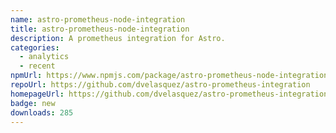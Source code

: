```yaml
---
name: astro-prometheus-node-integration
title: astro-prometheus-node-integration
description: A prometheus integration for Astro.
categories:
  - analytics
  - recent
npmUrl: https://www.npmjs.com/package/astro-prometheus-node-integration
repoUrl: https://github.com/dvelasquez/astro-prometheus-integration
homepageUrl: https://github.com/dvelasquez/astro-prometheus-integration/tree/main/packages/astro-prometheus-node-integration#readme
badge: new
downloads: 285
---
```

